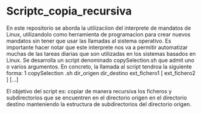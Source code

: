 # Scriptc_copia_recursiva

En este repositorio se aborda la utilizaciion del interprete de mandatos de Linux, utilizandolo como herramienta de programacion para crear nuevos mandatos sin tener que usar las llamadas al sistema operativo. Es importante hacer notar que este interprete nos va a permitir automatizar muchas de las tareas diarias que son utilizadas en los sistemas basados en Linux. Se desarrolla un script denominado copySelection.sh que admit uno o varios argumentos. En concreto, la llamada al script tendroa la siguiente
forma:
1 copySelection .sh dir_origen dir_destino ext_fichero1 [ ext_fichero2 ] [...]

El objetivo del script es: copiar de manera recursiva los ficheros y subdirectorios que se encuentren en el directorio origen en el directorio destino manteniendo la estructura de subdirectorios del directorio origen. 
